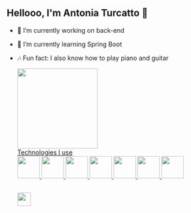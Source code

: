 ## Hellooo, I'm Antonia Turcatto 🤠

- 🔭 I’m currently working on back-end
- 🌱 I’m currently learning Spring Boot
- 🎶 Fun fact: I also know how to play piano and guitar

  <div>
    <a href="https://github.com/AntoniaTurcatto">
      <img height="180em" src="https://github-readme-stats.vercel.app/api/top-langs/?username=AntoniaTurcatto&theme=ocean_dark&layout=compact"/>
  </div>
  Technologies I use
  <br>
  <div>
    <img height="50em" src="https://cdn.jsdelivr.net/gh/devicons/devicon@latest/icons/java/java-original.svg" />
    <img height="50em" src="https://cdn.jsdelivr.net/gh/devicons/devicon@latest/icons/kotlin/kotlin-original.svg" />
    <img height="50em" src="https://cdn.jsdelivr.net/gh/devicons/devicon@latest/icons/spring/spring-original-wordmark.svg" />
    <img height="50em" src="https://cdn.jsdelivr.net/gh/devicons/devicon@latest/icons/amazonwebservices/amazonwebservices-original-wordmark.svg" />  
    <img height="50em" src="https://cdn.jsdelivr.net/gh/devicons/devicon@latest/icons/postgresql/postgresql-original.svg" />
    <img height="50em" src="https://cdn.jsdelivr.net/gh/devicons/devicon@latest/icons/mysql/mysql-original-wordmark.svg" />  
    <img height="50em" src="https://cdn.jsdelivr.net/gh/devicons/devicon@latest/icons/maven/maven-original.svg"/>
    
    ##
    
    <div>
      <a href="https://www.linkedin.com/in/antônia-turcatto-21482b279" target="_blank"><img height="30em" src="https://img.shields.io/badge/LinkedIn-0077B5?style=for-the-badge&logo=linkedin&logoColor=white"/>
    </div>  
    
  </div>
